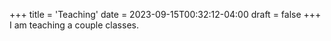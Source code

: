 +++
title = 'Teaching'
date = 2023-09-15T00:32:12-04:00
draft = false
+++
I am teaching a couple classes.